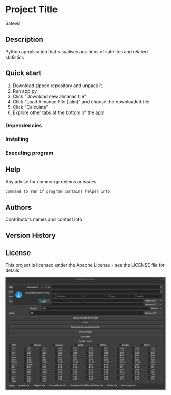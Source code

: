 # Project Title

Satevis

## Description

Python appplication that visualises positions of satelites and related statistics

## Quick start

1. Download zipped repository and unpack it.
2. Run app.py
3. Click "Download new almanac file"
4. Click "Load Almanac File (.alm)" and choose the downloaded file.
5. Click "Calculate"
6. Explore other tabs at the bottom of the app!

### Dependencies

### Installing

### Executing program

## Help

Any advise for common problems or issues.
```
command to run if program contains helper info
```

## Authors

Contributors names and contact info

## Version History

## License

This project is licensed under the Apache License - see the LICENSE file for details


![main screen](./readmeImages/1.png)

